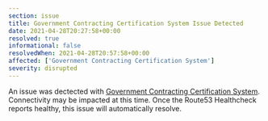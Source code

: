 ```yaml
---
section: issue
title: Government Contracting Certification System Issue Detected
date: 2021-04-28T20:27:58+00:00
resolved: true
informational: false
resolvedWhen: 2021-04-28T20:57:58+00:00
affected: ['Government Contracting Certification System']
severity: disrupted
---
```

An issue was dectected with [Government Contracting Certification System](https://certify.sba.gov).  Connectivity may be impacted at this time.  Once the Route53 Healthcheck reports healthy, this issue will automatically resolve.
